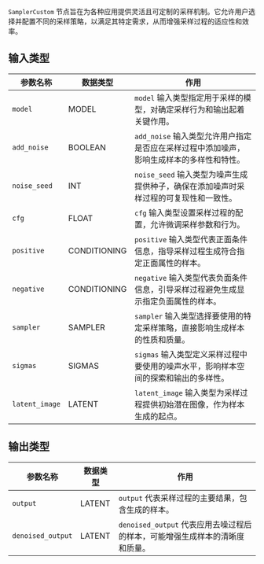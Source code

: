 


`SamplerCustom` 节点旨在为各种应用提供灵活且可定制的采样机制。它允许用户选择并配置不同的采样策略，以满足其特定需求，从而增强采样过程的适应性和效率。

## 输入类型

| 参数名称       | 数据类型 | 作用                                                         |
|----------------|----------|--------------------------------------------------------------|
| `model`        | MODEL    | `model` 输入类型指定用于采样的模型，对确定采样行为和输出起着关键作用。 |
| `add_noise`    | BOOLEAN  | `add_noise` 输入类型允许用户指定是否应在采样过程中添加噪声，影响生成样本的多样性和特性。 |
| `noise_seed`   | INT      | `noise_seed` 输入类型为噪声生成提供种子，确保在添加噪声时采样过程的可复现性和一致性。 |
| `cfg`          | FLOAT    | `cfg` 输入类型设置采样过程的配置，允许微调采样参数和行为。                     |
| `positive`     | CONDITIONING | `positive` 输入类型代表正面条件信息，指导采样过程生成符合指定正面属性的样本。 |
| `negative`     | CONDITIONING | `negative` 输入类型代表负面条件信息，引导采样过程避免生成显示指定负面属性的样本。 |
| `sampler`      | SAMPLER  | `sampler` 输入类型选择要使用的特定采样策略，直接影响生成样本的性质和质量。   |
| `sigmas`       | SIGMAS   | `sigmas` 输入类型定义采样过程中要使用的噪声水平，影响样本空间的探索和输出的多样性。 |
| `latent_image` | LATENT   | `latent_image` 输入类型为采样过程提供初始潜在图像，作为样本生成的起点。     |

## 输出类型

| 参数名称         | 数据类型 | 作用                                                         |
|-----------------|----------|--------------------------------------------------------------|
| `output`        | LATENT   | `output` 代表采样过程的主要结果，包含生成的样本。             |
| `denoised_output` | LATENT   | `denoised_output` 代表应用去噪过程后的样本，可能增强生成样本的清晰度和质量。 |